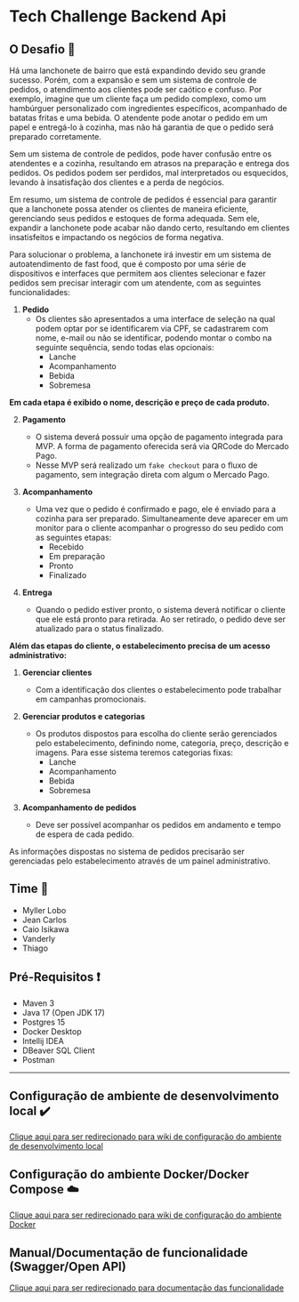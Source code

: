 # Tech Challenge Backend Api

## O Desafio :triangular_flag_on_post:

Há uma lanchonete de bairro que está expandindo devido seu grande sucesso. Porém, com a expansão e sem um sistema de controle de pedidos, o atendimento aos clientes pode ser caótico e confuso. Por exemplo, imagine que um cliente faça um pedido complexo, como um hambúrguer personalizado com ingredientes específicos, acompanhado de batatas fritas e uma bebida. O atendente pode anotar o pedido em um papel e entregá-lo à cozinha, mas não há garantia de que o pedido será preparado corretamente.

Sem um sistema de controle de pedidos, pode haver confusão entre os atendentes e a cozinha, resultando em atrasos na preparação e entrega dos pedidos. Os pedidos podem ser perdidos, mal interpretados ou esquecidos, levando à insatisfação dos clientes e a perda de negócios.

Em resumo, um sistema de controle de pedidos é essencial para garantir que a lanchonete possa atender os clientes de maneira eficiente, gerenciando seus pedidos e estoques de forma adequada. Sem ele, expandir a lanchonete pode acabar não dando certo, resultando em clientes insatisfeitos e impactando os negócios de forma negativa.

Para solucionar o problema, a lanchonete irá investir em um sistema de autoatendimento de fast food, que é composto por uma série de dispositivos e interfaces que permitem aos clientes selecionar e fazer pedidos sem precisar interagir com um atendente, com as seguintes funcionalidades:

1. **Pedido**
   - Os clientes são apresentados a uma interface de seleção na qual podem optar por se identificarem via CPF, se cadastrarem com nome, e-mail ou não se identificar, podendo montar o combo na seguinte sequência, sendo todas elas opcionais:
        - Lanche
        - Acompanhamento
        - Bebida
        - Sobremesa

**Em cada etapa é exibido o nome, descrição e preço de cada produto.**

2. **Pagamento**
   - O sistema deverá possuir uma opção de pagamento integrada para MVP. A forma de pagamento oferecida será via QRCode do Mercado Pago.
   - Nesse MVP será realizado um `fake checkout` para o fluxo de pagamento, sem integração direta com algum o Mercado Pago.

3. **Acompanhamento**
   - Uma vez que o pedido é confirmado e pago, ele é enviado para a cozinha para ser preparado. Simultaneamente deve aparecer em um monitor para o cliente acompanhar o progresso do seu pedido com as seguintes etapas:
        - Recebido
        - Em preparação
        - Pronto
        - Finalizado

4. **Entrega**
    - Quando o pedido estiver pronto, o sistema deverá notificar o cliente que ele está pronto para retirada. Ao ser retirado, o pedido deve ser atualizado para o status finalizado.

**Além das etapas do cliente, o estabelecimento precisa de um acesso administrativo:**

1. **Gerenciar clientes**
   - Com a identificação dos clientes o estabelecimento pode trabalhar em campanhas promocionais.

2. **Gerenciar produtos e categorias**
   - Os produtos dispostos para escolha do cliente serão gerenciados pelo estabelecimento, definindo nome, categoria, preço, descrição e imagens. Para esse sistema teremos categorias fixas:
        - Lanche
        - Acompanhamento
        - Bebida
        - Sobremesa

3. **Acompanhamento de pedidos**
   - Deve ser possível acompanhar os pedidos em andamento e tempo de espera de cada pedido.

As informações dispostas no sistema de pedidos precisarão ser gerenciadas pelo estabelecimento através de um painel administrativo.

## Time :construction_worker:

- Myller Lobo
- Jean Carlos
- Caio Isikawa
- Vanderly
- Thiago

## Pré-Requisitos :exclamation:

- Maven 3
- Java 17 (Open JDK 17)
- Postgres 15
- Docker Desktop
- Intellij IDEA
- DBeaver SQL Client
- Postman

---

## Configuração de ambiente de desenvolvimento local  :heavy_check_mark:

[Clique aqui para ser redirecionado para wiki de configuração do ambiente de desenvolvimento local](https://github.com/fiap-8soat-tc-one/tc-backend/blob/feature/review-readme/docs/config/README.md)

## Configuração do ambiente Docker/Docker Compose :cloud:

[Clique aqui para ser redirecionado para wiki de configuração do ambiente Docker](https://github.com/fiap-8soat-tc-one/tc-backend/blob/feature/review-readme/docs/docker/README.md)

## Manual/Documentação de funcionalidade (Swagger/Open API)

[Clique aqui para ser redirecionado para documentação das funcionalidade](https://github.com/fiap-8soat-tc-one/tc-backend/blob/feature/review-readme/docs/api/README.md)